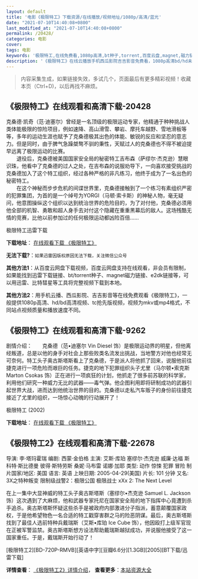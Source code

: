 ```yaml
---
layout: default
title: '电影《极限特工》下载资源/在线播放/视频地址/1080p/高清/蓝光'
date: "2021-07-10T14:40:08+0800"
last_modified_at: "2021-07-10T14:40:08+0800"
permalink: /20428/
categories: 电影
cover:
tags: 电影
keywords: '极限特工,在线免费看,1080p高清,bt种子,torrent,百度云盘,magnet,磁力链,迅雷下载资源'
description: '《极限特工》在线云播放手机西瓜影院吉吉影音免费看，1080p高清bd/hd未删减完整版和tc抢先枪版，mkv/mp4格式，附带bt/torrent种子、magnet/磁力链、百度云盘、网盘资源迅雷下载链接'
---
```


>内容采集生成，如果链接失效，多试几个，页面最后有更多精彩视频！收藏本页（Ctrl+D)，以后再找不麻烦。


## 《极限特工》在线观看和高清下载-20428

克桑德&middot;凯奇（范·迪塞尔）曾经是一名顶级的极限运动专家，他精通于种种挑战人类体能极限的惊险项目，例如速降、高山滑雪、攀岩、摩托车越野、雪地滑板等等，多年的运动生涯也赋予了克桑德极其出色的体能、敏锐的反应和坚忍的意志力。但是同时，由于脾气急躁桀骜不驯的秉性，天赋过人的克桑德也不得不被迫提早远离了极限运动的比赛。<br />　　退役后，克桑德被美国国家安全局的秘密特工吉布森（萨缪尔·杰克逊）慧眼识珠，他看中了克桑德的过人之处，在吉布森的说服劝导下，一向喜欢接受挑战的克桑德加入了这个特工组织，经过各种严格的非凡练习，他终于成为了一名出色的秘密特工。<br />　　在这个神秘而步步危机的间谍世界里，克桑德接触到了一个练习有素组织严密的犯罪集团，为首的是一个绰号为YORGI（马顿&middot;索卡斯）的神秘人物，毫无疑问，他意图操纵这个组织以达到统治世界的危险目的，为了对付他，克桑德必须用他全部的机智、勇敢和超人身手去对付这个隐藏在重重黑幕后的敌人。这场残酷无情的竞赛，比他以前参加过的任何极限运动都凶险百倍&hellip;…


极限特工迅雷下载

**下载地址**： [在线观看下载 《极限特工》](https://www.993dy.com//vod-detail-id-24475.html) 


**无法下载?**：`如果迅雷因版权原因无法下载，关注微信公众号 `

**其他方法1**：从百度云网盘下载视频，百度云网盘支持在线观看，非会员有限制，如果能找到迅雷下载链接、bt/torrent种子、magnet磁力链接、e2dk链接等，可以用迅雷、比特彗星等工具将完整视频下载到本地。

**其他方法2**：用手机云播、西瓜影院、吉吉影音等在线免费观看《极限特工》，一般提供1080p高清、hd/bd高清视频、tc抢先版视频，视频为mkv或mp4格式，不同站点视频质量和播放速度不同。


## 《极限特工》在线观看和高清下载-9262

剧情介绍：　　克桑德（范•迪塞尔 Vin Diesel 饰）是极限运动界的明星，但他离经叛道，总是以他的身手对社会上那些败类名流发出挑战，当地警方对他也经常无可奈何。特工头子奥古斯塔斯看上了克桑德，于是派人将他抓了回来，说服他前往捷克进行一项危险而艰巨的任务。捷克的地下犯罪组织头子尤里（马尔顿•索克斯 Marton Csokas 饰）正在进行一项疯狂的计划，他抓走了很多前苏联的科学家，利用他们研究一种威力无比的武器——毒气弹。他企图利用即将研制成功的武器引起世界大战，进而达到他统治世界的目的。克桑德以走私汽车贩子的身份前往捷克接近了尤里的组织，一场惊心动魄的行动展开了！


极限特工 (2002)

**下载地址**： [在线观看下载 《极限特工》](https://www.btbtdy.me/btdy/dy9754.html) 


## 《极限特工2》在线观看和高清下载-22678

导演: 李·塔玛霍瑞 编剧: 西蒙·金伯格 主演: 艾斯·库珀 塞缪尔·杰克逊 威廉·达福 斯科特·斯比德曼 彼得·斯特劳斯 桑妮·马布雷 诺娜·加耶 类型: 动作 惊悚 犯罪 冒险 制片国家/地区: 美国 语言: 英语 上映日期: 2005-04-29(美国) 片长: 101 分钟 又名: 3X之特种叛变 限制级战警2：极限公国 极限战士 xXx 2: The Next Level

在上一集中大显神威的特工头子奥古斯塔斯（塞缪尔•杰克逊 Samuel L. Jackson 饰）这次遇到了大麻烦，他和武器专家托尼在国家安全局的地下指挥中心竟遭到杀手追杀。奥古斯塔斯怀疑这些杀手是被政府内部激进分子指派，蓄意颠覆国家政权，于是他希望物色一名合适的特工戳穿害群之马的险恶阴谋。最后，奥古斯塔斯找到了最佳人选前特种兵戴瑞斯（艾斯•库珀 Ice Cube 饰），他因殴打上级军官现在正被军警监禁。奥古斯塔斯想方设法帮助戴瑞斯越狱成功，并说服他接受了这一国家重任。于是，戴瑞斯开始行动了！


[极限特工2][BD-720P-RMVB][英语中字][豆瓣6.6分][1.3GB][2005][BT下载/迅雷下载]

**详情查看**： [《极限特工2》详情介绍](/movie/22678/)， **查看更多**：[本站资源大全](/movie/t/all/)


